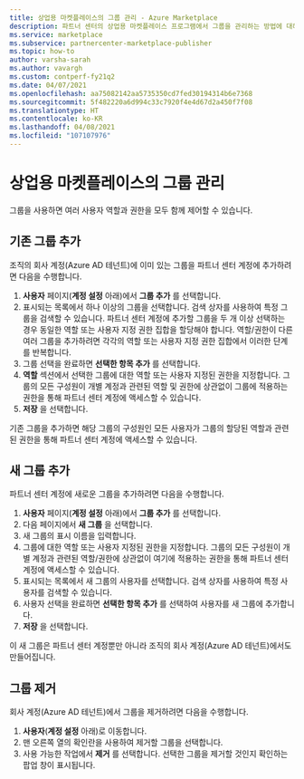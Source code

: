 ```yaml
---
title: 상업용 마켓플레이스의 그룹 관리 - Azure Marketplace
description: 파트너 센터의 상업용 마켓플레이스 프로그램에서 그룹을 관리하는 방법에 대해 알아봅니다.
ms.service: marketplace
ms.subservice: partnercenter-marketplace-publisher
ms.topic: how-to
author: varsha-sarah
ms.author: vavargh
ms.custom: contperf-fy21q2
ms.date: 04/07/2021
ms.openlocfilehash: aa75082142aa5735350cd7fed30194314b6e7368
ms.sourcegitcommit: 5f482220a6d994c33c7920f4e4d67d2a450f7f08
ms.translationtype: HT
ms.contentlocale: ko-KR
ms.lasthandoff: 04/08/2021
ms.locfileid: "107107976"
---
```

# <a name="manage-groups-for-the-commercial-marketplace"></a>상업용 마켓플레이스의 그룹 관리

그룹을 사용하면 여러 사용자 역할과 권한을 모두 함께 제어할 수 있습니다.

## <a name="add-an-existing-group"></a>기존 그룹 추가

조직의 회사 계정(Azure AD 테넌트)에 이미 있는 그룹을 파트너 센터 계정에 추가하려면 다음을 수행합니다.

1. **사용자** 페이지(**계정 설정** 아래)에서 **그룹 추가** 를 선택합니다.
1. 표시되는 목록에서 하나 이상의 그룹을 선택합니다. 검색 상자를 사용하여 특정 그룹을 검색할 수 있습니다. 파트너 센터 계정에 추가할 그룹을 두 개 이상 선택하는 경우 동일한 역할 또는 사용자 지정 권한 집합을 할당해야 합니다. 역할/권한이 다른 여러 그룹을 추가하려면 각각의 역할 또는 사용자 지정 권한 집합에서 이러한 단계를 반복합니다.
1. 그룹 선택을 완료하면 **선택한 항목 추가** 를 선택합니다.
1. **역할** 섹션에서 선택한 그룹에 대한 역할 또는 사용자 지정된 권한을 지정합니다. 그룹의 모든 구성원이 개별 계정과 관련된 역할 및 권한에 상관없이 그룹에 적용하는 권한을 통해 파트너 센터 계정에 액세스할 수 있습니다.
1. **저장** 을 선택합니다.

기존 그룹을 추가하면 해당 그룹의 구성원인 모든 사용자가 그룹의 할당된 역할과 관련된 권한을 통해 파트너 센터 계정에 액세스할 수 있습니다.

## <a name="add-a-new-group"></a>새 그룹 추가

파트너 센터 계정에 새로운 그룹을 추가하려면 다음을 수행합니다.

1. **사용자** 페이지(**계정 설정** 아래)에서 **그룹 추가** 를 선택합니다.
1. 다음 페이지에서 **새 그룹** 을 선택합니다.
1. 새 그룹의 표시 이름을 입력합니다.
1. 그룹에 대한 역할 또는 사용자 지정된 권한을 지정합니다. 그룹의 모든 구성원이 개별 계정과 관련된 역할/권한에 상관없이 여기에 적용하는 권한을 통해 파트너 센터 계정에 액세스할 수 있습니다.
1. 표시되는 목록에서 새 그룹의 사용자를 선택합니다. 검색 상자를 사용하여 특정 사용자를 검색할 수 있습니다.
1. 사용자 선택을 완료하면 **선택한 항목 추가** 를 선택하여 사용자를 새 그룹에 추가합니다.
1. **저장** 을 선택합니다.

이 새 그룹은 파트너 센터 계정뿐만 아니라 조직의 회사 계정(Azure AD 테넌트)에서도 만들어집니다.

## <a name="remove-a-group"></a>그룹 제거

회사 계정(Azure AD 테넌트)에서 그룹을 제거하려면 다음을 수행합니다.
1. **사용자**(**계정 설정** 아래)로 이동합니다.
1. 맨 오른쪽 열의 확인란을 사용하여 제거할 그룹을 선택합니다.
1. 사용 가능한 작업에서 **제거** 를 선택합니다. 선택한 그룹을 제거할 것인지 확인하는 팝업 창이 표시됩니다.
